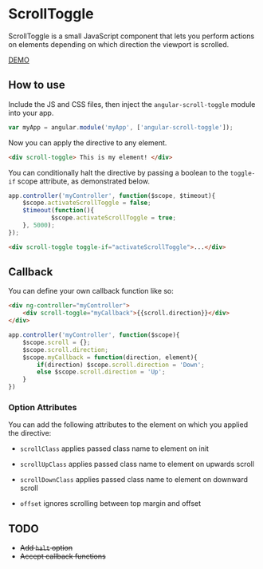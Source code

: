 # ScrollToggle
ScrollToggle is a small JavaScript component that lets you perform actions on elements depending on which direction the viewport is scrolled.

[DEMO](http://hiyermedia.com/angular-scroll-toggle/)

## How to use
Include the JS and CSS files, then inject the `angular-scroll-toggle` module into your app.

```javascript
var myApp = angular.module('myApp', ['angular-scroll-toggle']);
```

Now you can apply the directive to any element.

```html
<div scroll-toggle> This is my element! </div>
```

You can conditionally halt the directive by passing a boolean to the `toggle-if` scope attribute, as demonstrated below.
```javascript
app.controller('myController', function($scope, $timeout){
	$scope.activateScrollToggle = false;
	$timeout(function(){
			$scope.activateScrollToggle = true;
	}, 5000);
});
```
```html
<div scroll-toggle toggle-if="activateScrollToggle">...</div>
```

## Callback
You can define your own callback function like so:
```html
<div ng-controller="myController">
	<div scroll-toggle="myCallback">{{scroll.direction}}</div>
</div>
```
```JavaScript
app.controller('myController', function($scope){
	$scope.scroll = {};
	$scope.scroll.direction;
	$scope.myCallback = function(direction, element){
		if(direction) $scope.scroll.direction = 'Down';
		else $scope.scroll.direction = 'Up';
	}
})
```

### Option Attributes

You can add the following attributes to the element on which you applied the
directive:

*	`scrollClass`       applies passed class name to element on init

*	`scrollUpClass`     applies passed class name to element on upwards scroll

*	`scrollDownClass`   applies passed class name to element on downward scroll

*	`offset`            ignores scrolling between top margin and offset

## TODO
* ~~Add `halt` option~~
* ~~Accept callback functions~~
